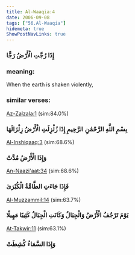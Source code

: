 ```yaml
---
title: Al-Waaqia:4
date: 2006-09-08
tags: ["56.Al-Waaqia"]
hidemeta: true 
ShowPostNavLinks: true 
---
```

### إِذَا رُجَّتِ الْأَرْضُ رَجًّا
### meaning: 
When the earth is shaken violently,
### similar verses: 

[Az-Zalzala:1](/99/1) (sim:84.0%)

### بِسْمِ اللَّهِ الرَّحْمَٰنِ الرَّحِيمِ إِذَا زُلْزِلَتِ الْأَرْضُ زِلْزَالَهَا

[Al-Inshiqaaq:3](/84/3) (sim:68.6%)

### وَإِذَا الْأَرْضُ مُدَّتْ

[An-Naazi'aat:34](/79/34) (sim:68.6%)

### فَإِذَا جَاءَتِ الطَّامَّةُ الْكُبْرَىٰ

[Al-Muzzammil:14](/73/14) (sim:63.7%)

### يَوْمَ تَرْجُفُ الْأَرْضُ وَالْجِبَالُ وَكَانَتِ الْجِبَالُ كَثِيبًا مَهِيلًا

[At-Takwir:11](/81/11) (sim:63.1%)

### وَإِذَا السَّمَاءُ كُشِطَتْ
